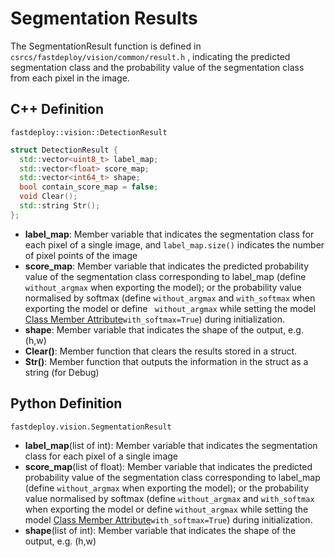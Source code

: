 # Segmentation Results

The SegmentationResult function is defined in `csrcs/fastdeploy/vision/common/result.h` , indicating the predicted segmentation class and the probability value of the segmentation class from each pixel in the image.

## C++  Definition

`fastdeploy::vision::DetectionResult`

```c++
struct DetectionResult {
  std::vector<uint8_t> label_map;
  std::vector<float> score_map;
  std::vector<int64_t> shape;
  bool contain_score_map = false;
  void Clear();
  std::string Str();
};
```

- **label_map**: Member variable that indicates the segmentation class for each pixel of a single image, and `label_map.size()` indicates the number of pixel points of the image
- **score_map**: Member variable that indicates the predicted probability value of the segmentation class corresponding to label_map (define `without_argmax` when exporting the model); or the probability value normalised by softmax (define `without_argmax` and `with_softmax` when exporting the model or define ` without_argmax` while setting the model [Class Member Attribute](../../../../examples/vision/segmentation/paddleseg/cpp/)`with_softmax=True`) during initialization.
- **shape**: Member variable that indicates the shape of the output, e.g. (h,w)
- **Clear()**: Member function that clears the results stored in a struct.
- **Str()**: Member function that outputs the information in the struct as a string (for Debug)

## Python Definition

`fastdeploy.vision.SegmentationResult`

- **label_map**(list of int): Member variable that indicates the segmentation class for each pixel of a single image
- **score_map**(list of float): Member variable that indicates the predicted probability value of the segmentation class corresponding to label_map (define `without_argmax` when exporting the model); or the probability value normalised by softmax (define `without_argmax` and `with_softmax` when exporting the model or define `without_argmax` while setting the model [Class Member Attribute](../../../../examples/vision/segmentation/paddleseg/cpp/)`with_softmax=True`) during initialization.
- **shape**(list of int): Member variable that indicates the shape of the output, e.g. (h,w)
